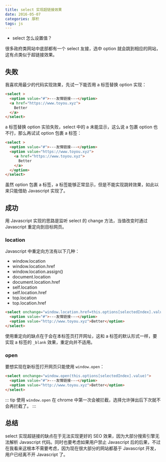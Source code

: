 ```yaml
---
title: select 实现超链接效果
date: 2016-05-07
categories: 厚积
tags: js
---
```


- select 怎么设置值？
<!-- more -->

很多政府类网站中底部都有一个 select 友接，选中 option 就会跳到相应的网站，这有点类似于超链接效果。


<Picture name="0.png"></Picture>
## 失败
我喜欢用最少的代码实现效果，先试一下能否用 a 标签替换 option 实现：

```html
<select >
  <option value="#">---友情链接---</option>
  <a href="https://www.toyou.xyz">
    Better
  </a>
</select>
```
<template>
  <select >
    <option value="#">---友情链接---</option>
    <a href="https://www.toyou.xyz">
      Better
    </a>
  </select>
</template>

a 标签替换 option 实验失败，select 中的 a 未能显示，这么说 a 包裹 option 也不行，那么再试试 option 包裹 a 标签：

```html
<select >
  <option value="#">---友情链接---</option>
  <option value="https://www.toyou.xyz">
    <a href="https://www.toyou.xyz">
      Better
    </a>
  </option>
</select>
```
<template>
  <select >
    <option value="#">---友情链接---</option>
    <option value="https://www.toyou.xyz">
      <a href="https://www.toyou.xyz">
        Better
      </a>
    </option>
  </select>
</template>

虽然 option 包裹 a 标签，a 标签能够正常显示，但是不能实现跳转效果，如此以来只能借助 Javascript 实现了。

## 成功
用 Javascript 实现的思路是监听 select 的 change 方法，当值改变时通过 Javascript 重定向到目标网页。

### location
Javascript 中重定向方法有以下几种：
- window.location
- window.location.href
- window.location.assign()
- document.location
- document.location.href
- self.location
- self.location.href
- top.location
- top.location.href

```html
<select onchange="window.location.href=this.options[selectedIndex].value">
  <option value="#">---友情链接---</option>
  <option value="http://www.toyou.xyz">Better</option>
</select>
```
<template>
  <select onchange="window.location.href = this.options[selectedIndex].value">
    <option value="#">---友情链接---</option>
    <option value="https://www.toyou.xyz">Better</option>
  </select>
</template>

使用重定向的缺点在于会在本标签页打开网址，这和 a 标签的默认形式一样，要实现 a 标签的 `_blank` 效果，重定向并不适用。

### open
要想实现在新标签打开网页只能使用 `window.open`：
```html
<select onchange="window.open(this.options[selectedIndex].value)">
  <option value="#">---友情链接---</option>
  <option value="http://www.toyou.xyz">Better</option>
</select>
```
<template>
  <select onchange="window.open(this.options[selectedIndex].value)">
    <option value="#">---友情链接---</option>
    <option value="https://www.toyou.xyz">Better</option>
    <option value="https://www.lred.me">lred</option>
  </select>
</template>

::: tip
使用 `window.open` 在 chrome 中第一次会被拦截，选择允许弹出后下次就不会再拦截了。
:::

## 总结
select 实现超链接的缺点在于无法实现更好的 SEO 效果，因为大部分搜索引擎无法解析 Javascript 代码。同时也要考虑如果用户禁止 Javascript 后的后果，不过在我看来这根本不需要考虑，因为现在很大部分的网站都基于 Javascript 开发，用户已经离不开 Javascript 了。

<!-- https://bijian1013.iteye.com/blog/2168888
http://www.runoob.com/w3cnote/js-redirect-to-another-webpage.html
https://www.cnblogs.com/Janejxt/p/9240440.html
https://my.oschina.net/justdo/blog/118391 -->